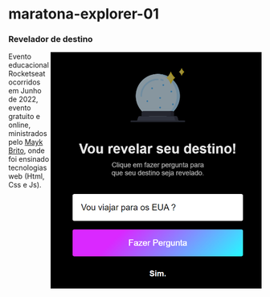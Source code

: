# maratona-explorer-01

### Revelador de destino


<img src="assets/img.png" align="right" height="470" width="420">

Evento educacional Rocketseat ocorridos em Junho de 2022, <br>
evento gratuito e online, ministrados pelo [Mayk Brito](https://github.com/maykbrito),
onde foi ensinado tecnologias web (Html, Css e Js).
